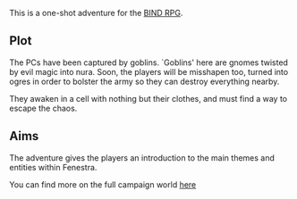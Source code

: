 This is a one-shot adventure for the [BIND RPG](https://gitlab.com/bindrpg/core).

## Plot

The PCs have been captured by goblins.
`Goblins' here are gnomes twisted by evil magic into nura.
Soon, the players will be misshapen too, turned into ogres in order to bolster the army so they can destroy everything nearby.

They awaken in a cell with nothing but their clothes, and must find a way to escape the chaos.

## Aims

The adventure gives the players an introduction to the main themes and entities within Fenestra.

You can find more on the full campaign world [here](https://gitlab.com/bindrpg/aif)

